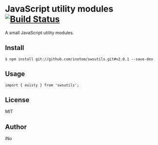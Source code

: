 # JavaScript utility modules [![Build Status](https://travis-ci.org/inotom/swsutils.svg?branch=master)](https://travis-ci.org/inotom/swsutils)

A small JavaScript utility modules.

## Install

```
$ npm install git://github.com/inotom/swsutils.git#v2.0.1 --save-dev
```

## Usage

```
import { existy } from 'swsutils';
```

## License

MIT

## Author

iNo
